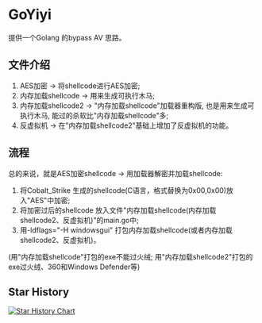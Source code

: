 # GoYiyi
提供一个Golang 的bypass AV 思路。
## 文件介绍
1. AES加密 -> 将shellcode进行AES加密;
2. 内存加载shellcode -> 用来生成可执行木马;
3. 内存加载shellcode2 -> "内存加载shellcode"加载器重构版, 也是用来生成可执行木马, 能过的杀软比"内存加载shellcode"多;
4. 反虚拟机 -> 在"内存加载shellcode2"基础上增加了反虚拟机的功能。
## 流程
总的来说，就是AES加密shellcode -> 用加载器解密并加载shellcode:
1. 将Cobalt_Strike 生成的shellcode(C语言，格式替换为0x00,0x00)放入"AES"中加密;
2. 将加密过后的shellcode 放入文件"内存加载shellcode(内存加载shellcode2、反虚拟机)"的main.go中;
3. 用-ldflags="-H windowsgui" 打包内存加载shellcode(或者内存加载shellcode2、反虚拟机)。

(用"内存加载shellcode"打包的exe不能过火绒; 用"内存加载shellcode2"打包的exe过火绒、360和Windows Defender等)

## Star History

[![Star History Chart](https://api.star-history.com/svg?repos=Ed1s0nZ/GoYiyi&type=Timeline)](https://star-history.com/#Ed1s0nZ/GoYiyi&Timeline)
